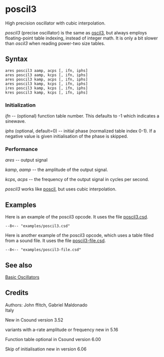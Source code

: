 <!--
id:poscil3
category:Signal Generators:Basic Oscillators
-->
# poscil3
High precision oscillator with cubic interpolation.

_poscil3_ (precise oscillator) is the same as [oscil3](../../opcodes/oscil3), but
always employs floating-point table indexing, instead of integer math. It is only a bit slower than _oscil3_ when reading power-two size tables.

## Syntax
``` csound-orc
ares poscil3 aamp, acps [, ifn, iphs]
ares poscil3 aamp, kcps [, ifn, iphs]
ares poscil3 kamp, acps [, ifn, iphs]
ares poscil3 kamp, kcps [, ifn, iphs]
ires poscil3 kamp, kcps [, ifn, iphs]
kres poscil3 kamp, kcps [, ifn, iphs]
```

### Initialization

_ifn_ -- (optional) function table number.  This defaults to -1 which indicates a sinewave.

_iphs_ (optional, default=0) -- initial phase (normalized table index 0-1).  If a negative value is given initialisation of the phase is skipped.

### Performance

_ares_ -- output signal

_kamp_, _aamp_ -- the amplitude of the output signal.

_kcps_, _acps_ -- the frequency of the output signal in cycles per second.

_poscil3_ works like [poscil](../../opcodes/poscil), but uses cubic interpolation.

## Examples

Here is an example of the poscil3 opcode. It uses the file [poscil3.csd](../../examples/poscil3.csd).

``` csound-orc title="Example of the poscil3 opcode." linenums="1"
--8<-- "examples/poscil3.csd"
```

Here is another example of the poscil3 opcode, which uses a table filled from a sound file. It uses the file [poscil3-file.csd](../../examples/poscil3-file.csd).

``` csound-orc title="Another example of the poscil3 opcode." linenums="1"
--8<-- "examples/poscil3-file.csd"
```

## See also

[Basic Oscillators](../../siggen/basic)

## Credits

Authors: John ffitch, Gabriel Maldonado<br>
Italy<br>

New in Csound version 3.52

variants with a-rate amplitude or frequency new in 5.16

Function table optional in Csound version 6.00

Skip of initialisation new in version 6.06
